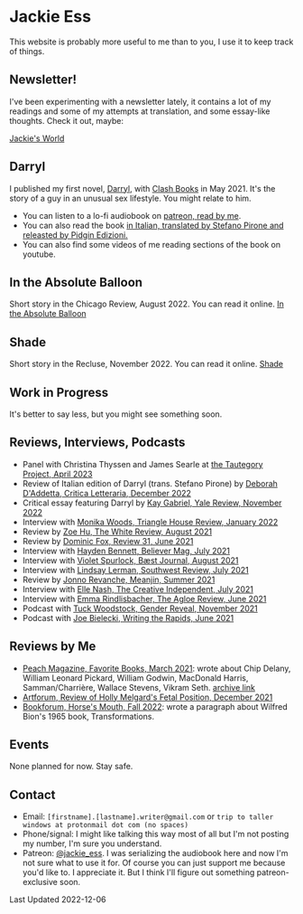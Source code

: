 # Jackie Ess
This website is probably more useful to me than to you, I use it to keep track of things.

## Newsletter!
I've been experimenting with a newsletter lately, it contains a lot of my readings and some of my attempts at translation, and some essay-like thoughts. Check it out, maybe:

[Jackie's World](https://buttondown.email/jackie_ess) 

## Darryl
I published my first novel, [Darryl](https://bookshop.org/books/darryl/9781944866846), with [Clash Books](https://www.clashbooks.com/) in May 2021. It's the story of a guy in an unusual sex lifestyle. You might relate to him.

- You can listen to a lo-fi audiobook on [patreon, read by me](https://www.patreon.com/jackie_ess).
- You can also read the book [in Italian, translated by Stefano Pirone and releasted by Pidgin Edizioni.](https://www.pidgin.it/prodotto/darryl/)
- You can also find some videos of me reading sections of the book on youtube.

## In the Absolute Balloon
Short story in the Chicago Review, August 2022. You can read it online. [In the Absolute Balloon](https://www.chicagoreview.org/in-the-absolute-balloon/)

## Shade
Short story in the Recluse, November 2022. You can read it online. [Shade](https://www.poetryproject.org/publications/the-recluse/issue-20/jackie-ess)

## Work in Progress
It's better to say less, but you might see something soon.

## Reviews, Interviews, Podcasts
- Panel with Christina Thyssen and James Searle at [the Tautegory Project, April 2023](https://www.youtube.com/watch?v=NXoluFWAJTw)
- Review of Italian edition of Darryl (trans. Stefano Pirone) by [Deborah D'Addetta, Critica Letteraria, December 2022](https://www.criticaletteraria.org/2022/12/darryl-jackie-ess-pidgin-edizioni-libro.html)
- Critical essay featuring Darryl by [Kay Gabriel, Yale Review, November 2022](https://yalereview.org/article/gabriel-nevada-trans-realism)
- Interview with [Monika Woods, Triangle House Review, January 2022](https://www.triangle.house/jackie-ess-interview)
- Review by [Zoe Hu, The White Review, August 2021](https://www.thewhitereview.org/reviews/an-ecstasy-of-shame/)
- Review by [Dominic Fox, Review 31, June 2021](http://review31.co.uk/article/view/777/a-pair-of-ragged-claws) 
- Interview with [Hayden Bennett, Believer Mag, July 2021](https://web.archive.org/web/20210730184251/https://believermag.com/logger/an-interview-with-jackie-ess/)
- Interview with [Violet Spurlock, Bæst Journal, August 2021](https://www.baestjournal.com/violet-spurlock-jackie-ess)
- Interview with [Lindsay Lerman, Southwest Review, July 2021](http://southwestreview.com/one-has-to-take-care-in-handling-fire-a-conversation-with-jackie-ess/)
- Review by [Jonno Revanche, Meanjin, Summer 2021](https://meanjin.com.au/review/not-waiting-but-wanting/)
- Interview with [Elle Nash, The Creative Independent, July 2021](https://thecreativeindependent.com/people/writer-jackie-ess-on-making-work-that-doesnt-fit-neatly-into-categories/)
- Interview with [Emma Rindlisbacher, The Agloe Review, June 2021](https://agloereview.substack.com/p/jackie-ess)
- Podcast with [Tuck Woodstock, Gender Reveal, November 2021](https://gender.libsyn.com/episode-104-jackie-ess)
- Podcast with [Joe Bielecki, Writing the Rapids, June 2021](http://www.noisemakerjoe.com/wtr/2021/6/30/getting-darryled-with-jackie-ess)

## Reviews by Me
- [Peach Magazine, Favorite Books, March 2021](https://www.peachmgzn.com/post/jackie-esss-favorite-books): wrote about Chip Delany, William Leonard Pickard, William Godwin, MacDonald Harris, Samman/Charrière, Wallace Stevens, Vikram Seth. [archive link](https://web.archive.org/web/20221228053310/https://www.peachmgzn.com/post/jackie-esss-favorite-books)
- [Artforum, Review of Holly Melgard's Fetal Position, December 2021](https://www.artforum.com/print/202110/jackie-ess-on-holly-melgard-s-fetal-position-87249)
- [Bookforum, Horse's Mouth, Fall 2022](https://www.bookforum.com/print/2903/for-book-recommendations-we-went-straight-to-the-source-and-asked-twelve-writers-what-they-re-reading-now-25059): wrote a paragraph about Wilfred Bion's 1965 book, Transformations.

## Events
None planned for now. Stay safe.

## Contact
- Email: `[firstname].[lastname].writer@gmail.com` or `trip to taller windows at protonmail dot com (no spaces)`
- Phone/signal: I might like talking this way most of all but I'm not posting my number, I'm sure you understand.
- Patreon: [@jackie_ess](https://www.patreon.com/jackie_ess). I was serializing the audiobook here and now I'm not sure what to use it for. Of course you can just support me because you'd like to. I appreciate it. But I think I'll figure out something patreon-exclusive soon.

Last Updated 2022-12-06
